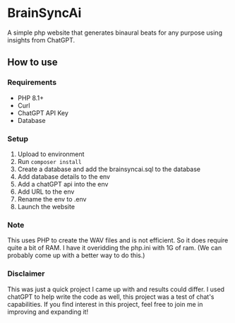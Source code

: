# BrainSyncAi
 A simple php website that generates binaural beats for any purpose using insights from ChatGPT.


## How to use

### Requirements 

- PHP 8.1+
- Curl
- ChatGPT API Key
- Database

### Setup

1. Upload to environment
2. Run `composer install`
3. Create a database and add the brainsyncai.sql to the database
5. Add database details to the env
6. Add a chatGPT api into the env
7. Add URL to the env
8. Rename the env to .env
9. Launch the website

### Note

This uses PHP to create the WAV files and is not efficient. So it does require quite a bit of RAM. I have it overidding the php.ini with 1G of ram. (We can probably come up with a better way to do this.)

### Disclaimer

This was just a quick project I came up with and results could differ. I used chatGPT to help write the code as well, this project was a test of chat's capabilities. If you find interest in this project, feel free to join me in improving and expanding it! 

